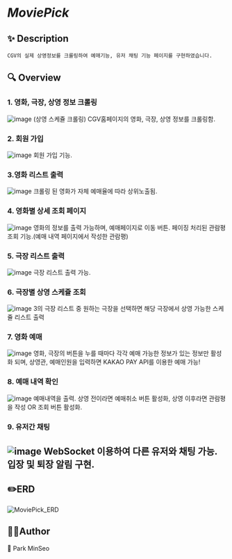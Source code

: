 # _MoviePick_
## ✨ Description
```
CGV의 실제 상영정보를 크롤링하여 예매기능, 유저 채팅 기능 페이지를 구현하였습니다.
```


## 🔍 Overview
### 1. 영화, 극장, 상영 정보 크롤링
![image](https://github.com/MoongBan/MoviePick_sources/assets/122944951/b36841bb-7260-4bd3-b64c-2b5a063b940b) 
(상영 스케쥴 크롤링)
CGV홈페이지의 영화, 극장, 상영 정보를 크롤링함.
### 2. 회원 가입
![image](https://github.com/MoongBan/MoviePick_sources/assets/122944951/91f1258d-3ed1-4c6f-9fba-b57d07dc0d14)
회원 가입 기능.
### 3.영화 리스트 출력 
![image](https://github.com/MoongBan/MoviePick_sources/assets/122944951/ff620b96-9154-41d6-929e-1bcbabfa5d07)
크롤링 된 영화가 자체 예매율에 따라 상위노출됨.
### 4. 영화별 상세 조회 페이지
![image](https://github.com/MoongBan/MoviePick_sources/assets/122944951/b7ee78c9-0c1d-4f40-9a5c-cad2726abc5f)
영화의 정보를 출력 가능하며, 예매페이지로 이동 버튼.
페이징 처리된 관람평 조회 기능.(예매 내역 페이지에서 작성한 관람평)
### 5. 극장 리스트 출력
![image](https://github.com/MoongBan/MoviePick_sources/assets/122944951/389dd055-d8ab-431f-9ece-2886d2491383)
극장 리스트 출력 가능.
### 6. 극장별 상영 스케쥴 조회
![image](https://github.com/MoongBan/MoviePick_sources/assets/122944951/705441f4-ee83-4bc8-b050-166edf093640)
3의 극장 리스트 중 원하는 극장을 선택하면 해당 극장에서 상영 가능한 스케쥴 리스트 출력
### 7. 영화 예매 
![image](https://github.com/MoongBan/MoviePick_sources/assets/122944951/e3313a64-c6f6-40ab-bac6-5429117ca4e6)
영화, 극장의 버튼을 누를 때마다 각각 예매 가능한 정보가 있는 정보만 활성화 되며, 상영관, 예매인원을 입력하면 KAKAO PAY API를 이용한 예매 가능!

### 8. 예매 내역 확인 
![image](https://github.com/MoongBan/MoviePick_sources/assets/122944951/8ca13ccc-e621-4751-bb28-0f4afd0adcd1)
예매내역을 출력. 상영 전이라면 예매취소 버튼 활성화, 상영 이후라면 관람평을 작성 OR 조회 버튼 활성화. 

### 9. 유저간 채팅 
![image](https://github.com/MoongBan/MoviePick_sources/assets/122944951/d13d0765-2fc6-4d41-8c18-582342037a91)
WebSocket 이용하여 다른 유저와 채팅 가능. 입장 및 퇴장 알림 구현.
--- 
## ✏️ERD
![MoviePick_ERD](https://github.com/MoongBan/MoviePick_sources/assets/122944951/428849e9-4ff6-4699-88d9-7bcfabc226c3)



## 🤼‍♂️Author
🐺 Park MinSeo






